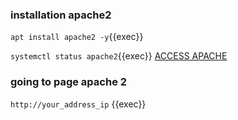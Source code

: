 
### installation apache2
`apt install apache2 -y`{{exec}}

`systemctl status apache2`{{exec}}
[ACCESS APACHE]({{TRAFFIC_HOST1_80}})


### going to page apache 2
`http://your_address_ip` 
{{exec}}

